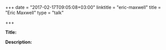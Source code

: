 +++
date = "2017-02-17T09:05:08+03:00"
linktitle = "eric-maxwell"
title = "Eric Maxwell"
type = "talk"

+++

<div class="span-15  ">
  <div class="span-15  last ">
  <p><strong>Title:</strong>

</p>

<p><strong>Description:</strong></p>

<p>

</p>
<p>

  </div>
</div>

